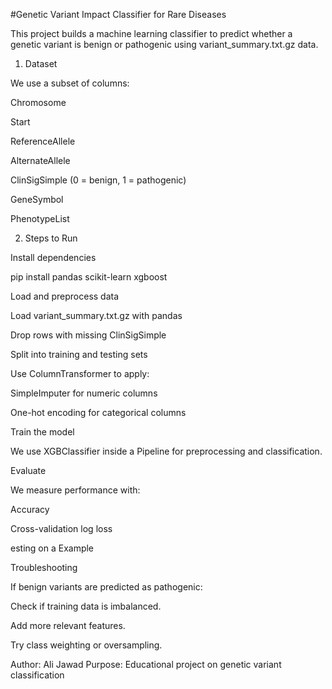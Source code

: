 #Genetic Variant Impact Classifier for Rare Diseases

This project builds a machine learning classifier to predict whether a genetic variant is benign or pathogenic using variant_summary.txt.gz data.

1. Dataset

We use a subset of columns:

Chromosome

Start

ReferenceAllele

AlternateAllele

ClinSigSimple (0 = benign, 1 = pathogenic)

GeneSymbol

PhenotypeList

2. Steps to Run

Install dependencies

pip install pandas scikit-learn xgboost

Load and preprocess data

Load variant_summary.txt.gz with pandas

Drop rows with missing ClinSigSimple

Split into training and testing sets

Use ColumnTransformer to apply:

SimpleImputer for numeric columns

One-hot encoding for categorical columns

Train the model

We use XGBClassifier inside a Pipeline for preprocessing and classification.

Evaluate

We measure performance with:

Accuracy

Cross-validation log loss

esting on a Example

Troubleshooting

If benign variants are predicted as pathogenic:

Check if training data is imbalanced.

Add more relevant features.

Try class weighting or oversampling.

Author: Ali Jawad
Purpose: Educational project on genetic variant classification
